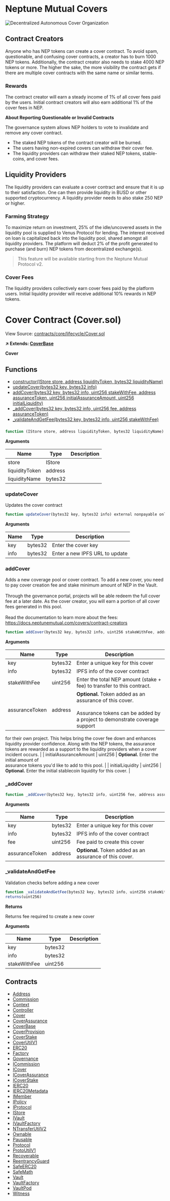 # Neptune Mutual Covers

![Decentralized Autonomous Cover Organization](./files/dao.png)

## Contract Creators

Anyone who has NEP tokens can create a cover contract. To avoid spam, questionable, and confusing cover contracts, a creator has to burn 1000 NEP tokens. Additionally, the contract creator also needs to stake 4000 NEP tokens or more. The higher the sake, the more visibility the contract gets if there are multiple cover contracts with the same name or similar terms.

### Rewards

The contract creator will earn a steady income of 1% of all cover fees paid by the users. Initial contract creators will also earn additional 1% of the cover fees in NEP.


**About Reporting Questionable or Invalid Contracts**

The governance system allows NEP holders to vote to invalidate and remove any cover contract.

- The staked NEP tokens of the contract creator will be burned.
- The users having non-expired covers can withdraw their cover fee.
- The liquidity providers can withdraw their staked NEP tokens, stable-coins, and cover fees.

## Liquidity Providers

The liquidity providers can evaluate a cover contract and ensure that it is up to their satisfaction. One can then provide liquidity in BUSD or other supported cryptocurrency. A liquidity provider needs to also stake 250 NEP or higher.

### Farming Strategy

To maximize return on investment, 25% of the idle/uncovered assets in the liquidity pool is supplied to Venus Protocol for lending. The interest received on loan is capitalized back into the liquidity pool, shared amongst all liquidity providers. The platform will deduct 2% of the profit generated to purchase (and burn) NEP tokens from decentralized exchange(s).

> This feature will be available starting from the Neptune Mutual Protocol v2.

### Cover Fees

The liquidity providers collectively earn cover fees paid by the platform users. Initial liquidity provider will receive additional 10% rewards in NEP tokens.





[comment]: #solidoc (Start)
# Cover Contract (Cover.sol)

View Source: [contracts/core/lifecycle/Cover.sol](/contracts/core/lifecycle/Cover.sol)

**↗ Extends: [CoverBase](docs/CoverBase.md)**

**Cover**

## Functions

- [constructor(IStore store, address liquidityToken, bytes32 liquidityName)](#)
- [updateCover(bytes32 key, bytes32 info)](#updatecover)
- [addCover(bytes32 key, bytes32 info, uint256 stakeWithFee, address assuranceToken, uint256 initialAssuranceAmount, uint256 initialLiquidity)](#addcover)
- [_addCover(bytes32 key, bytes32 info, uint256 fee, address assuranceToken)](#_addcover)
- [_validateAndGetFee(bytes32 key, bytes32 info, uint256 stakeWithFee)](#_validateandgetfee)

### 

```js
function (IStore store, address liquidityToken, bytes32 liquidityName) public nonpayable CoverBase 
```

**Arguments**

| Name        | Type           | Description  |
| ------------- |------------- | -----|
| store | IStore |  | 
| liquidityToken | address |  | 
| liquidityName | bytes32 |  | 

### updateCover

Updates the cover contract

```js
function updateCover(bytes32 key, bytes32 info) external nonpayable onlyValidCover onlyCoverOwner nonReentrant whenNotPaused 
```

**Arguments**

| Name        | Type           | Description  |
| ------------- |------------- | -----|
| key | bytes32 | Enter the cover key | 
| info | bytes32 | Enter a new IPFS URL to update | 

### addCover

Adds a new coverage pool or cover contract.
 To add a new cover, you need to pay cover creation fee
 and stake minimum amount of NEP in the Vault. <br /> <br />
 Through the governance portal, projects will be able redeem
 the full cover fee at a later date.
 As the cover creator, you will earn a portion of all cover fees
 generated in this pool. <br /> <br />
 Read the documentation to learn more about the fees:
 https://docs.neptunemutual.com/covers/contract-creators

```js
function addCover(bytes32 key, bytes32 info, uint256 stakeWithFee, address assuranceToken, uint256 initialAssuranceAmount, uint256 initialLiquidity) external nonpayable nonReentrant whenNotPaused 
```

**Arguments**

| Name        | Type           | Description  |
| ------------- |------------- | -----|
| key | bytes32 | Enter a unique key for this cover | 
| info | bytes32 | IPFS info of the cover contract | 
| stakeWithFee | uint256 | Enter the total NEP amount (stake + fee) to transfer to this contract. | 
| assuranceToken | address | **Optional.** Token added as an assurance of this cover. <br /><br /> Assurance tokens can be added by a project to demonstrate coverage support
 for their own project. This helps bring the cover fee down and enhances
 liquidity provider confidence. Along with the NEP tokens, the assurance tokens are rewarded
 as a support to the liquidity providers when a cover incident occurs. | 
| initialAssuranceAmount | uint256 | **Optional.** Enter the initial amount of<br /> assurance tokens you'd like to add to this pool. | 
| initialLiquidity | uint256 | **Optional.** Enter the initial stablecoin liquidity for this cover. | 

### _addCover

```js
function _addCover(bytes32 key, bytes32 info, uint256 fee, address assuranceToken) private nonpayable
```

**Arguments**

| Name        | Type           | Description  |
| ------------- |------------- | -----|
| key | bytes32 | Enter a unique key for this cover | 
| info | bytes32 | IPFS info of the cover contract | 
| fee | uint256 | Fee paid to create this cover | 
| assuranceToken | address | **Optional.** Token added as an assurance of this cover. | 

### _validateAndGetFee

Validation checks before adding a new cover

```js
function _validateAndGetFee(bytes32 key, bytes32 info, uint256 stakeWithFee) private view
returns(uint256)
```

**Returns**

Returns fee required to create a new cover

**Arguments**

| Name        | Type           | Description  |
| ------------- |------------- | -----|
| key | bytes32 |  | 
| info | bytes32 |  | 
| stakeWithFee | uint256 |  | 

## Contracts

* [Address](docs/Address.md)
* [Commission](docs/Commission.md)
* [Context](docs/Context.md)
* [Controller](docs/Controller.md)
* [Cover](docs/Cover.md)
* [CoverAssurance](docs/CoverAssurance.md)
* [CoverBase](docs/CoverBase.md)
* [CoverProvision](docs/CoverProvision.md)
* [CoverStake](docs/CoverStake.md)
* [CoverUtilV1](docs/CoverUtilV1.md)
* [ERC20](docs/ERC20.md)
* [Factory](docs/Factory.md)
* [Governance](docs/Governance.md)
* [ICommission](docs/ICommission.md)
* [ICover](docs/ICover.md)
* [ICoverAssurance](docs/ICoverAssurance.md)
* [ICoverStake](docs/ICoverStake.md)
* [IERC20](docs/IERC20.md)
* [IERC20Metadata](docs/IERC20Metadata.md)
* [IMember](docs/IMember.md)
* [IPolicy](docs/IPolicy.md)
* [IProtocol](docs/IProtocol.md)
* [IStore](docs/IStore.md)
* [IVault](docs/IVault.md)
* [IVaultFactory](docs/IVaultFactory.md)
* [NTransferUtilV2](docs/NTransferUtilV2.md)
* [Ownable](docs/Ownable.md)
* [Pausable](docs/Pausable.md)
* [Protocol](docs/Protocol.md)
* [ProtoUtilV1](docs/ProtoUtilV1.md)
* [Recoverable](docs/Recoverable.md)
* [ReentrancyGuard](docs/ReentrancyGuard.md)
* [SafeERC20](docs/SafeERC20.md)
* [SafeMath](docs/SafeMath.md)
* [Vault](docs/Vault.md)
* [VaultFactory](docs/VaultFactory.md)
* [VaultPod](docs/VaultPod.md)
* [Witness](docs/Witness.md)

[comment]: #solidoc (End)